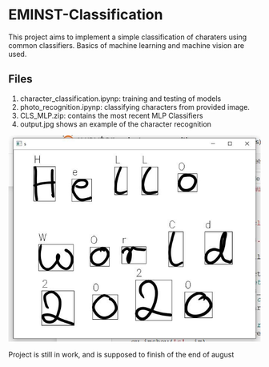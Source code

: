 # EMINST-Classification
This project aims to implement a simple classification of charaters using common classifiers. Basics of machine learning and machine vision are used.
## Files
1. character_classification.ipynp: training and testing of models
2. photo_recognition.ipynp: classifying characters from provided image.
3. CLS_MLP.zip: contains the most recent MLP Classifiers
4. output.jpg shows an example of the character recognition

![](https://github.com/NelsonIg/EMINST-Classification/blob/master/output.lpg.JPG)

Project is still in work, and is supposed to finish of the end of august
